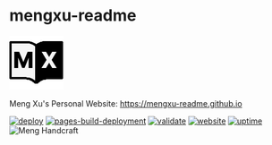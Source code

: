 # mengxu-readme

<a href="https://mengxu-readme.github.io"><img src="assets/img/about/icon.svg" title="Website Icon" alt="Website Icon"/></a>

Meng Xu's Personal Website: https://mengxu-readme.github.io

[![deploy](https://github.com/mengxu-readme/mengxu-readme.github.io/actions/workflows/deploy.yml/badge.svg?branch=master)](https://github.com/mengxu-readme/mengxu-readme.github.io/actions/workflows/deploy.yml)
[![pages-build-deployment](https://github.com/mengxu-readme/mengxu-readme.github.io/actions/workflows/pages/pages-build-deployment/badge.svg?branch=gh-pages)](https://github.com/mengxu-readme/mengxu-readme.github.io/actions/workflows/pages/pages-build-deployment)
[![validate](https://github.com/mengxu-readme/mengxu-readme.github.io/actions/workflows/validate.yml/badge.svg?branch=master)](https://github.com/mengxu-readme/mengxu-readme.github.io/actions/workflows/validate.yml)
[![website](https://img.shields.io/website?url=https%3A%2F%2Fmengxu-readme.github.io%2F)](https://mengxu-readme.github.io)
[![uptime](https://img.shields.io/uptimerobot/ratio/7/m793328016-ed25115452526907f338e613)](https://mengxu-readme.github.io)
<picture>
<img src="https://img.shields.io/badge/meng-handcraft-blueviolet" alt="Meng Handcraft">
</picture>
